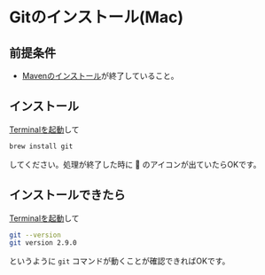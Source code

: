 # Gitのインストール(Mac)

## 前提条件
* [Mavenのインストール](installMavenMac.md)が終了していること。

## インストール
[Terminalを起動](tipsForMac.md#terminalの起動方法)して

```sh
brew install git
```
してください。処理が終了した時に :beer: のアイコンが出ていたらOKです。

## インストールできたら
[Terminalを起動](tipsForMac.md#terminalの起動方法)して

```sh
git --version
git version 2.9.0
```
というように `git` コマンドが動くことが確認できればOKです。
